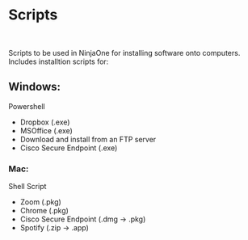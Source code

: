 <h1>Scripts</h1> <br>
    <p>   
        Scripts to be used in NinjaOne for installing software onto computers. Includes installtion scripts for:
    </p>

<h2>Windows:</h2> Powershell <br>
    <ul style="list-style-type: disc">
        <li>Dropbox (.exe)</li>
        <li>MSOffice (.exe)</li>
        <li>Download and install from an FTP server</li>
        <li>Cisco Secure Endpoint (.exe)</li>
    </ul>

<h3>Mac: </h3> Shell Script<br>
    <ul style="list-style-type: disc">
        <li>Zoom (.pkg)</li>
        <li>Chrome (.pkg)</li>
        <li>Cisco Secure Endpoint (.dmg -> .pkg)</li>
        <li>Spotify (.zip -> .app)</li>
    </ul>